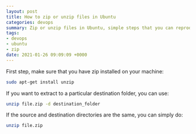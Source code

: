 ```yaml
---
layout: post
title: How to zip or unzip files in Ubuntu
categories: devops
summary: Zip or unzip files in Ubuntu, simple steps that you can reproduce instantly
tags:
- devops
- ubuntu
- zip
date: 2021-01-26 09:09:09 +0000
---
```


First step, make sure that you have zip installed on your machine:

```sh
sudo apt-get install unzip
```

If you want to extract to a particular destination folder, you can use:

```sh
unzip file.zip -d destination_folder
```

If the source and destination directories are the same, you can simply do:

```sh
unzip file.zip
```